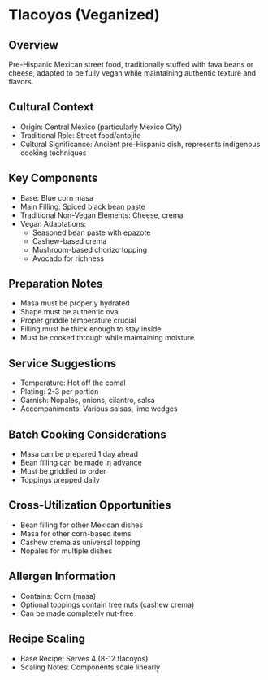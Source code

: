 # Tlacoyos (Veganized)

## Overview
Pre-Hispanic Mexican street food, traditionally stuffed with fava beans or cheese, adapted to be fully vegan while maintaining authentic texture and flavors.

## Cultural Context
- Origin: Central Mexico (particularly Mexico City)
- Traditional Role: Street food/antojito
- Cultural Significance: Ancient pre-Hispanic dish, represents indigenous cooking techniques

## Key Components
- Base: Blue corn masa
- Main Filling: Spiced black bean paste
- Traditional Non-Vegan Elements: Cheese, crema
- Vegan Adaptations:
  - Seasoned bean paste with epazote
  - Cashew-based crema
  - Mushroom-based chorizo topping
  - Avocado for richness

## Preparation Notes
- Masa must be properly hydrated
- Shape must be authentic oval
- Proper griddle temperature crucial
- Filling must be thick enough to stay inside
- Must be cooked through while maintaining moisture

## Service Suggestions
- Temperature: Hot off the comal
- Plating: 2-3 per portion
- Garnish: Nopales, onions, cilantro, salsa
- Accompaniments: Various salsas, lime wedges

## Batch Cooking Considerations
- Masa can be prepared 1 day ahead
- Bean filling can be made in advance
- Must be griddled to order
- Toppings prepped daily

## Cross-Utilization Opportunities
- Bean filling for other Mexican dishes
- Masa for other corn-based items
- Cashew crema as universal topping
- Nopales for multiple dishes

## Allergen Information
- Contains: Corn (masa)
- Optional toppings contain tree nuts (cashew crema)
- Can be made completely nut-free

## Recipe Scaling
- Base Recipe: Serves 4 (8-12 tlacoyos)
- Scaling Notes: Components scale linearly 